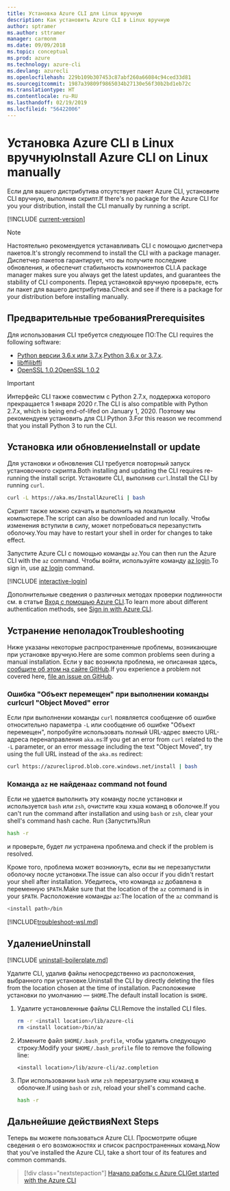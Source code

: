 ```yaml
---
title: Установка Azure CLI для Linux вручную
description: Как установить Azure CLI в Linux вручную
author: sptramer
ms.author: sttramer
manager: carmonm
ms.date: 09/09/2018
ms.topic: conceptual
ms.prod: azure
ms.technology: azure-cli
ms.devlang: azurecli
ms.openlocfilehash: 229b109b307453c87abf260a66084c94ced33d81
ms.sourcegitcommit: 1987a39809f9865034b27130e56f30b2bd1eb72c
ms.translationtype: HT
ms.contentlocale: ru-RU
ms.lasthandoff: 02/19/2019
ms.locfileid: "56422006"
---
```

# <a name="install-azure-cli-on-linux-manually"></a><span data-ttu-id="5a27c-103">Установка Azure CLI в Linux вручную</span><span class="sxs-lookup"><span data-stu-id="5a27c-103">Install Azure CLI on Linux manually</span></span>

<span data-ttu-id="5a27c-104">Если для вашего дистрибутива отсутствует пакет Azure CLI, установите CLI вручную, выполнив скрипт.</span><span class="sxs-lookup"><span data-stu-id="5a27c-104">If there's no package for the Azure CLI for you your distribution, install the CLI manually by running a script.</span></span>

[!INCLUDE [current-version](includes/current-version.md)]

> [!NOTE]
> <span data-ttu-id="5a27c-105">Настоятельно рекомендуется устанавливать CLI с помощью диспетчера пакетов.</span><span class="sxs-lookup"><span data-stu-id="5a27c-105">It's strongly recommend to install the CLI with a package manager.</span></span> <span data-ttu-id="5a27c-106">Диспетчер пакетов гарантирует, что вы получите последние обновления, и обеспечит стабильность компонентов CLI.</span><span class="sxs-lookup"><span data-stu-id="5a27c-106">A package manager makes sure you always get the latest updates, and guarantees the stability of CLI components.</span></span> <span data-ttu-id="5a27c-107">Перед установкой вручную проверьте, есть ли пакет для вашего дистрибутива.</span><span class="sxs-lookup"><span data-stu-id="5a27c-107">Check and see if there is a package for your distribution before installing manually.</span></span>

## <a name="prerequisites"></a><span data-ttu-id="5a27c-108">Предварительные требования</span><span class="sxs-lookup"><span data-stu-id="5a27c-108">Prerequisites</span></span>

<span data-ttu-id="5a27c-109">Для использования CLI требуется следующее ПО:</span><span class="sxs-lookup"><span data-stu-id="5a27c-109">The CLI requires the following software:</span></span>

* <span data-ttu-id="5a27c-110">[Python версии 3.6.x или 3.7.x](https://www.python.org/downloads/).</span><span class="sxs-lookup"><span data-stu-id="5a27c-110">[Python 3.6.x or 3.7.x](https://www.python.org/downloads/).</span></span> 
* [<span data-ttu-id="5a27c-111">libffi</span><span class="sxs-lookup"><span data-stu-id="5a27c-111">libffi</span></span>](https://sourceware.org/libffi/)
* [<span data-ttu-id="5a27c-112">OpenSSL 1.0.2</span><span class="sxs-lookup"><span data-stu-id="5a27c-112">OpenSSL 1.0.2</span></span>](https://www.openssl.org/source/)

> [!IMPORTANT]
>
> <span data-ttu-id="5a27c-113">Интерфейс CLI также совместим с Python 2.7.x, поддержка которого прекращается 1 января 2020 г.</span><span class="sxs-lookup"><span data-stu-id="5a27c-113">The CLI is also compatible with Python 2.7.x, which is being end-of-lifed on January 1, 2020.</span></span> <span data-ttu-id="5a27c-114">Поэтому мы рекомендуем установить для CLI Python 3.</span><span class="sxs-lookup"><span data-stu-id="5a27c-114">For this reason we recommend that you install Python 3 to run the CLI.</span></span>

## <a name="install-or-update"></a><span data-ttu-id="5a27c-115">Установка или обновление</span><span class="sxs-lookup"><span data-stu-id="5a27c-115">Install or update</span></span>

<span data-ttu-id="5a27c-116">Для установки и обновления CLI требуется повторный запуск установочного скрипта.</span><span class="sxs-lookup"><span data-stu-id="5a27c-116">Both installing and updating the CLI requires re-running the install script.</span></span> <span data-ttu-id="5a27c-117">Установите CLI, выполнив `curl`.</span><span class="sxs-lookup"><span data-stu-id="5a27c-117">Install the CLI by running `curl`.</span></span>

```bash
curl -L https://aka.ms/InstallAzureCli | bash
```

<span data-ttu-id="5a27c-118">Скрипт также можно скачать и выполнить на локальном компьютере.</span><span class="sxs-lookup"><span data-stu-id="5a27c-118">The script can also be downloaded and run locally.</span></span> <span data-ttu-id="5a27c-119">Чтобы изменения вступили в силу, может потребоваться перезапустить оболочку.</span><span class="sxs-lookup"><span data-stu-id="5a27c-119">You may have to restart your shell in order for changes to take effect.</span></span>

<span data-ttu-id="5a27c-120">Запустите Azure CLI с помощью команды `az`.</span><span class="sxs-lookup"><span data-stu-id="5a27c-120">You can then run the Azure CLI with the `az` command.</span></span> <span data-ttu-id="5a27c-121">Чтобы войти, используйте команду [az login](/cli/azure/reference-index#az-login).</span><span class="sxs-lookup"><span data-stu-id="5a27c-121">To sign in, use [az login](/cli/azure/reference-index#az-login) command.</span></span>

[!INCLUDE [interactive-login](includes/interactive-login.md)]

<span data-ttu-id="5a27c-122">Дополнительные сведения о различных методах проверки подлинности см. в статье [Вход с помощью Azure CLI](authenticate-azure-cli.md).</span><span class="sxs-lookup"><span data-stu-id="5a27c-122">To learn more about different authentication methods, see [Sign in with Azure CLI](authenticate-azure-cli.md).</span></span>

## <a name="troubleshooting"></a><span data-ttu-id="5a27c-123">Устранение неполадок</span><span class="sxs-lookup"><span data-stu-id="5a27c-123">Troubleshooting</span></span>

<span data-ttu-id="5a27c-124">Ниже указаны некоторые распространенные проблемы, возникающие при установке вручную.</span><span class="sxs-lookup"><span data-stu-id="5a27c-124">Here are some common problems seen during a manual installation.</span></span> <span data-ttu-id="5a27c-125">Если у вас возникла проблема, не описанная здесь, [сообщите об этом на сайте GitHub](https://github.com/Azure/azure-cli/issues).</span><span class="sxs-lookup"><span data-stu-id="5a27c-125">If you experience a problem not covered here, [file an issue on GitHub](https://github.com/Azure/azure-cli/issues).</span></span>

### <a name="curl-object-moved-error"></a><span data-ttu-id="5a27c-126">Ошибка "Объект перемещен" при выполнении команды curl</span><span class="sxs-lookup"><span data-stu-id="5a27c-126">curl "Object Moved" error</span></span>

<span data-ttu-id="5a27c-127">Если при выполнении команды `curl` появляется сообщение об ошибке относительно параметра `-L` или сообщение об ошибке "Объект перемещен", попробуйте использовать полный URL-адрес вместо URL-адреса перенаправления `aka.ms`:</span><span class="sxs-lookup"><span data-stu-id="5a27c-127">If you get an error from `curl` related to the `-L` parameter, or an error message including the text "Object Moved", try using the full URL instead of the `aka.ms` redirect:</span></span>

```bash
curl https://azurecliprod.blob.core.windows.net/install | bash
```

### <a name="az-command-not-found"></a><span data-ttu-id="5a27c-128">Команда `az` не найдена</span><span class="sxs-lookup"><span data-stu-id="5a27c-128">`az` command not found</span></span>

<span data-ttu-id="5a27c-129">Если не удается выполнить эту команду после установки и используется `bash` или `zsh`, очистите кэш хэша команд в оболочке.</span><span class="sxs-lookup"><span data-stu-id="5a27c-129">If you can't run the command after installation and using `bash` or `zsh`, clear your shell's command hash cache.</span></span> <span data-ttu-id="5a27c-130">Run (Запустить)</span><span class="sxs-lookup"><span data-stu-id="5a27c-130">Run</span></span>

```bash
hash -r
```

<span data-ttu-id="5a27c-131">и проверьте, будет ли устранена проблема.</span><span class="sxs-lookup"><span data-stu-id="5a27c-131">and check if the problem is resolved.</span></span>

<span data-ttu-id="5a27c-132">Кроме того, проблема может возникнуть, если вы не перезапустили оболочку после установки.</span><span class="sxs-lookup"><span data-stu-id="5a27c-132">The issue can also occur if you didn't restart your shell after installation.</span></span> <span data-ttu-id="5a27c-133">Убедитесь, что команда `az` добавлена в переменную `$PATH`.</span><span class="sxs-lookup"><span data-stu-id="5a27c-133">Make sure that the location of the `az` command is in your `$PATH`.</span></span> <span data-ttu-id="5a27c-134">Расположение команды `az`:</span><span class="sxs-lookup"><span data-stu-id="5a27c-134">The location of the `az` command is</span></span>

```bash
<install path>/bin
```

[!INCLUDE[troubleshoot-wsl.md](includes/troubleshoot-wsl.md)]

## <a name="uninstall"></a><span data-ttu-id="5a27c-135">Удаление</span><span class="sxs-lookup"><span data-stu-id="5a27c-135">Uninstall</span></span>

[!INCLUDE [uninstall-boilerplate.md](includes/uninstall-boilerplate.md)]

<span data-ttu-id="5a27c-136">Удалите CLI, удалив файлы непосредственно из расположения, выбранного при установке.</span><span class="sxs-lookup"><span data-stu-id="5a27c-136">Uninstall the CLI by directly deleting the files from the location chosen at the time of installation.</span></span> <span data-ttu-id="5a27c-137">Расположение установки по умолчанию — `$HOME`.</span><span class="sxs-lookup"><span data-stu-id="5a27c-137">The default install location is `$HOME`.</span></span>

1. <span data-ttu-id="5a27c-138">Удалите установленные файлы CLI.</span><span class="sxs-lookup"><span data-stu-id="5a27c-138">Remove the installed CLI files.</span></span>

   ```bash
   rm -r <install location>/lib/azure-cli
   rm <install location>/bin/az
   ```

2. <span data-ttu-id="5a27c-139">Измените файл `$HOME/.bash_profile`, чтобы удалить следующую строку:</span><span class="sxs-lookup"><span data-stu-id="5a27c-139">Modify your `$HOME/.bash_profile` file to remove the following line:</span></span>

   ```text
   <install location>/lib/azure-cli/az.completion
   ```

3. <span data-ttu-id="5a27c-140">При использовании `bash` или `zsh` перезагрузите кэш команд в оболочке.</span><span class="sxs-lookup"><span data-stu-id="5a27c-140">If using `bash` or `zsh`, reload your shell's command cache.</span></span>

   ```bash
   hash -r
   ```

## <a name="next-steps"></a><span data-ttu-id="5a27c-141">Дальнейшие действия</span><span class="sxs-lookup"><span data-stu-id="5a27c-141">Next Steps</span></span>

<span data-ttu-id="5a27c-142">Теперь вы можете пользоваться Azure CLI. Просмотрите общие сведения о его возможностях и список распространенных команд.</span><span class="sxs-lookup"><span data-stu-id="5a27c-142">Now that you've installed the Azure CLI, take a short tour of its features and common commands.</span></span>

> [!div class="nextstepaction"]
> [<span data-ttu-id="5a27c-143">Начало работы с Azure CLI</span><span class="sxs-lookup"><span data-stu-id="5a27c-143">Get started with the Azure CLI</span></span>](get-started-with-azure-cli.md)

